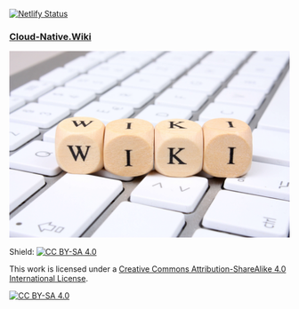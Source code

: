 [![Netlify Status](https://api.netlify.com/api/v1/badges/05205594-2f90-40b7-9d06-535884d66d57/deploy-status)](https://app.netlify.com/sites/cloud-native-wiki/deploys)

### [Cloud-Native.Wiki](https://www.cloud-native.wiki/)

![Screenshot](https://github.com/avijitliberty/cloud-native-wiki/blob/master/assets/media/wiki.jpeg)

Shield: [![CC BY-SA 4.0][cc-by-sa-shield]][cc-by-sa]

This work is licensed under a
[Creative Commons Attribution-ShareAlike 4.0 International License][cc-by-sa].

[![CC BY-SA 4.0][cc-by-sa-image]][cc-by-sa]

[cc-by-sa]: http://creativecommons.org/licenses/by-sa/4.0/
[cc-by-sa-image]: https://licensebuttons.net/l/by-sa/4.0/88x31.png
[cc-by-sa-shield]: https://img.shields.io/badge/License-CC%20BY--SA%204.0-lightgrey.svg
